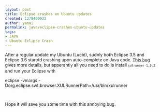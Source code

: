 ```yaml
---
layout: post
title: Eclipse crashes on Ubuntu updates
created: 1278400932
author: yanai
permalink: java/eclipse-crashes-ubuntu-updates
tags:
- JAVA
- Ubuntu Eclipse Crash
---
```

<p>After a regular update my Ubuntu (Lucid), sudnly both Eclipse 3.5 and Eclipse 3.6 staretd crashing upon auto-complete on Java code. <a href="https://bugs.eclipse.org/bugs/show_bug.cgi?id=308731">This bug</a> gives more details, but apperantly all you need to do is install&nbsp;<span style="font-family: monospace; line-height: 18px; font-size: small; white-space: pre-wrap;">xulrunner-1.9.2 </span>and run your Eclipse with</p>
<p>eclipse -vmargs  -Dorg.eclipse.swt.browser.XULRunnerPath=/usr/bin/xulrunner</p>
<p>&nbsp;</p>
<p>Hope it will save you some time with this annoying bug.</p>
<p>&nbsp;</p>
